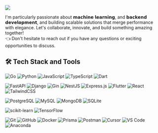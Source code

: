 <img src="https://readme-typing-svg.herokuapp.com/?font=Righteous&size=35&center=false&vCenter=true&width=600&height=70&duration=4000&lines=Hi+there+👋;+It's+Kitessa+Fikadu.+;A+Software+Engineer!;" />

I'm particularly passionate about 𝗺𝗮𝗰𝗵𝗶𝗻𝗲 𝗹𝗲𝗮𝗿𝗻𝗶𝗻𝗴, and 𝗯𝗮𝗰𝗸𝗲𝗻𝗱 𝗱𝗲𝘃𝗲𝗹𝗼𝗽𝗺𝗲𝗻𝘁, and building scalable solutions that merge performance with elegance.
Let's collaborate, innovate, and build something amazing together!
<br>👈 Don't hesitate to reach out if you have any questions or exciting opportunities to discuss.
## 🛠 Tech Stack and Tools

![Go](https://img.shields.io/badge/-Go-333333?style=for-the-badge&logo=Go)
![Python](https://img.shields.io/badge/-Python-333333?style=for-the-badge&logo=Python)
![JavaScript](https://img.shields.io/badge/-JavaScript-333333?style=for-the-badge&logo=javascript)
![TypeScript](https://img.shields.io/badge/-TypeScript-333333?style=for-the-badge&logo=typescript)
![Dart](https://img.shields.io/badge/-Dart-333333?style=for-the-badge&logo=dart)

![FastAPI](https://img.shields.io/badge/-FastAPI-333333?style=for-the-badge&logo=fastapi)
![Django](https://img.shields.io/badge/-Django-333333?style=for-the-badge&logo=django)
![Gin](https://img.shields.io/badge/-Gin-333333?style=for-the-badge&logo=gin)
![NestJS](https://img.shields.io/badge/-NestJS-333333?style=for-the-badge&logo=nestjs)
![Express.js](https://img.shields.io/badge/-Express.js-333333?style=for-the-badge&logo=express)
![Flutter](https://img.shields.io/badge/-Flutter-333333?style=for-the-badge&logo=flutter)
![React](https://img.shields.io/badge/-React-333333?style=for-the-badge&logo=react)
![TailwindCSS](https://img.shields.io/badge/-TailwindCSS-333333?style=for-the-badge&logo=tailwind-css)

![PostgreSQL](https://img.shields.io/badge/-PostgreSQL-333333?style=for-the-badge&logo=postgresql)
![MySQL](https://img.shields.io/badge/-MySQL-333333?style=for-the-badge&logo=mysql)
![MongoDB](https://img.shields.io/badge/-MongoDB-333333?style=for-the-badge&logo=mongodb)
![SQLite](https://img.shields.io/badge/-SQLite-333333?style=for-the-badge&logo=sqlite)

![scikit-learn](https://img.shields.io/badge/-scikit--learn-333333?style=for-the-badge&logo=scikitlearn)
![TensorFlow](https://img.shields.io/badge/-TensorFlow-333333?style=for-the-badge&logo=tensorflow)

![Git](https://img.shields.io/badge/-Git-333333?style=for-the-badge&logo=git)
![GitHub](https://img.shields.io/badge/-GitHub-333333?style=for-the-badge&logo=github)
![Docker](https://img.shields.io/badge/-Docker-333333?style=for-the-badge&logo=docker)
![Prisma](https://img.shields.io/badge/-Prisma-333333?style=for-the-badge&logo=prisma)
![Postman](https://img.shields.io/badge/-Postman-333333?style=for-the-badge&logo=postman)
![Cursor](https://img.shields.io/badge/-Cursor-333333?style=for-the-badge&logo=cursor)
![VS Code](https://img.shields.io/badge/-VSCode-333333?style=for-the-badge&logo=visualstudiocode)
![Anaconda](https://img.shields.io/badge/-Anaconda-333333?style=for-the-badge&logo=anaconda)

<p align="center">
<!--   <img width=390 src="https://github-readme-streak-stats.herokuapp.com/?user=kitessafikadu&theme=radical&border_radius=10" /> -->
<!--   <img width=390 src="https://github-readme-stats.vercel.app/api?username=kitessafikadu&show_icons=true&theme=radical&border_radius=10" /> -->
<!--   <img width=325 src="https://github-readme-stats.vercel.app/api/top-langs/?username=kitessafikadu&layout=compact&theme=radical&border_radius=10" /> -->
</p>

<p align="center">
  <a href="https://github.com/ryo-ma/github-profile-trophy">
<!--     <img src="https://github-profile-trophy.vercel.app/?username=kitessafikadu&theme=radical&margin-w=15&margin-h=15&row=2&column=3" alt="GitHub Trophies" /> -->
  </a>
</p>
